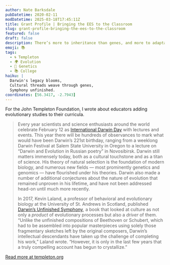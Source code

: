 ```yaml
---
author: Nate Barksdale
pubDatetime: 2020-02-11
modDatetime: 2025-03-18T17:45:11Z
title: Grant Profile | Bringing the EES to the Classroom
slug: grant-profile-bringing-the-ees-to-the-classroom
featured: false
draft: false
description: There’s more to inheritance than genes, and more to adaptation than selection
emoji: 📚
tags:
  - 🌀 Templeton
  - 🌍 Evolution
  - 🧬 Genetics
  - 📚 College
haiku: |
  Darwin's legacy blooms,  
  Cultural threads weave through genes,  
  Symphony unfinished.
coordinates: [56.3417, -2.7943]
---
```


For the John Templeton Foundation, I wrote about educators adding evolutionary studies to their curricula.

> Every year scientists and science enthusiasts around the world celebrate February 12 as [International Darwin Day](https://darwinday.org/events/) with lectures and events. This year there will be hundreds of observances to mark what would have been Darwin’s 221st birthday, ranging from a weeklong Darwin Festival at Salem State University in Oregon to a lecture on “Darwin and Evolution in Russian poetry” in Novosibirsk. Darwin still matters immensely today, both as a cultural touchstone and as a titan of science. His theory of natural selection is the foundation of modern biology, and numerous new fields — most prominently genetics and genomics — have flourished under his theories. Darwin also made a number of additional conjectures about the nature of evolution that remained unproven in his lifetime, and have not been addressed head-on until much more recently.
>
> In 2017, Kevin Laland, a professor of behavioral and evolutionary biology at the University of St. Andrews in Scotland, published [Darwin’s Unfinished Symphony](https://press.princeton.edu/books/hardcover/9780691151182/darwins-unfinished-symphony)_,_ a book that looked at culture as not only a _product_ of evolutionary processes but also a _driver_ of them. “Unlike the unfinished compositions of Beethoven or Schubert, which had to be assembled into popular masterpieces using solely those fragmentary sketches left by the original composers, Darwin’s intellectual descendants have taken up the challenge of completing his work,” Laland wrote. “However, it is only in the last few years that a truly compelling account has begun to crystallize.”

[Read more at templeton.org](https://www.templeton.org/grant/bringing-the-ees-to-the-classroom)
